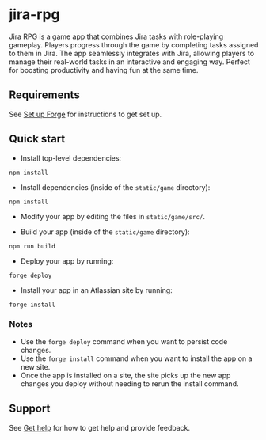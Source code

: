 # jira-rpg

Jira RPG is a game app that combines Jira tasks with role-playing gameplay. Players progress through the game by completing tasks assigned to them in Jira. The app seamlessly integrates with Jira, allowing players to manage their real-world tasks in an interactive and engaging way. Perfect for boosting productivity and having fun at the same time.

## Requirements

See [Set up Forge](https://developer.atlassian.com/platform/forge/set-up-forge/) for instructions to get set up.

## Quick start

- Install top-level dependencies:

```
npm install
```

- Install dependencies (inside of the `static/game` directory):

```
npm install
```

- Modify your app by editing the files in `static/game/src/`.

- Build your app (inside of the `static/game` directory):

```
npm run build
```

- Deploy your app by running:

```
forge deploy
```

- Install your app in an Atlassian site by running:

```
forge install
```

### Notes

- Use the `forge deploy` command when you want to persist code changes.
- Use the `forge install` command when you want to install the app on a new site.
- Once the app is installed on a site, the site picks up the new app changes you deploy without needing to rerun the install command.

## Support

See [Get help](https://developer.atlassian.com/platform/forge/get-help/) for how to get help and provide feedback.
